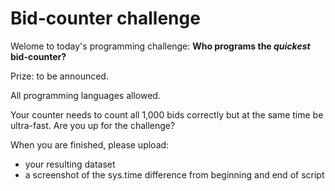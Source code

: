 # Bid-counter challenge

Welome to today's programming challenge: **Who programs the *quickest* bid-counter?**

Prize: to be announced.

All programming languages allowed.

Your counter needs to count all 1,000 bids correctly but at the same time be ultra-fast. Are you up for the challenge?

When you are finished, please upload:
- your resulting dataset
- a screenshot of the sys.time difference from beginning and end of script
